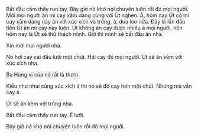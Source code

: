 Bắt đầu cảm thấy run tay. Bây giờ nó khó nói chuyện luôn rồi đó mọi người. Mời mọi người ăn mì cay xâm dang cùng với Út nghen. À, hôm nay Út có mì cay xâm dang này ăn với xúc xích và trứng, à, dưa leo nữa. Đây là lần đầu tiên Út ăn mì cay này luôn. Út không ăn cay được nhiều á mọi người, nên hôm nay là Út sẽ thử thách mình. Giờ thì mình sẽ bắt đầu ăn nha. 

Xin mời mọi người nha. 

Nó hơi cay cái đầu lưỡi một chút. Hơi cay đó mọi người. Út sẽ ăn kèm với xúc xích nha. 

Ba Hùng vị của nó rất là thơm. 

Kiểu như nhai cùng xúc xích á thì nó sẽ đỡ cay hơn một chút. Nhưng mà vẫn cay á. 

Út sẽ ăn kèm với trứng nha. 

Bắt đầu cảm thấy run tay. Ê lưỡi. 

Bây giờ nó khó nói chuyện luôn rồi đó mọi người.